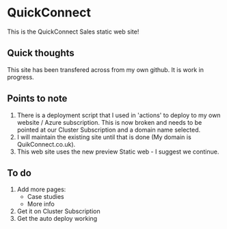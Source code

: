 # QuickConnect

This is the QuickConnect Sales static web site!

## Quick thoughts
This site has been transfered across from my own github. It is work in progress.

## Points to note

1. There is a deployment script that I used in 'actions' to deploy to my own website / Azure subscription. This is now broken and needs to be pointed at our Cluster Subscription and a domain name selected.
2. I will maintain the existing site until that is done (My domain is QuikConnect.co.uk).
3. This web site uses the new preview Static web  - I suggest we continue.

## To do

1. Add more pages:
   * Case studies
   * More info
2. Get it on Cluster Subscription
3. Get the auto deploy working

